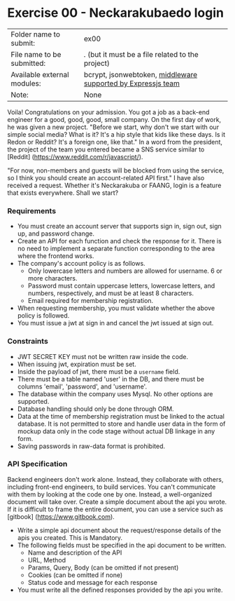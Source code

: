 # Exercise 00 - Neckarakubaedo login

| | |
| :--------------------| --------------------------------------- |
| Folder name to submit: | ex00 |
| File name to be submitted: | *.* (but it must be a file related to the project) |
| Available external modules: | bcrypt, jsonwebtoken, [middleware supported by Expressjs team](http://expressjs.com/en/resources/middleware.html) |
| Note: | None |

Voila! Congratulations on your admission. You got a job as a back-end engineer for a good, good, good, small company. On the first day of work, he was given a new project.
"Before we start, why don't we start with our simple social media? What is it? It's a hip style that kids like these days. Is it Redon or Reddit? It's a foreign one, like that."
In a word from the president, the project of the team you entered became a SNS service similar to [Reddit] (https://www.reddit.com/r/javascript/).

"For now, non-members and guests will be blocked from using the service, so I think you should create an account-related API first." I have also received a request.
Whether it's Neckarakuba or FAANG, login is a feature that exists everywhere. Shall we start?

### Requirements

- You must create an account server that supports sign in, sign out, sign up, and password change.
- Create an API for each function and check the response for it. There is no need to implement a separate function corresponding to the area where the frontend works.
- The company's account policy is as follows.
	- Only lowercase letters and numbers are allowed for username. 6 or more characters.
	- Password must contain uppercase letters, lowercase letters, and numbers, respectively, and must be at least 8 characters.
	- Email required for membership registration.
- When requesting membership, you must validate whether the above policy is followed.
- You must issue a jwt at sign in and cancel the jwt issued at sign out.


### Constraints

- JWT SECRET KEY must not be written raw inside the code.
- When issuing jwt, expiration must be set.
- Inside the payload of jwt, there must be a `username` field.
- There must be a table named 'user' in the DB, and there must be columns 'email', 'password', and 'username'.
- The database within the company uses Mysql. No other options are supported.
- Database handling should only be done through ORM.
- Data at the time of membership registration must be linked to the actual database. It is not permitted to store and handle user data in the form of mockup data only in the code stage without actual DB linkage in any form.
- Saving passwords in raw-data format is prohibited.

### API Specification

Backend engineers don't work alone. Instead, they collaborate with others, including front-end engineers, to build services.
You can't communicate with them by looking at the code one by one. Instead, a well-organized document will take over.
Create a simple document about the api you wrote. If it is difficult to frame the entire document, you can use a service such as [gitbook] (https://www.gitbook.com).

- Write a simple api document about the request/response details of the apis you created. This is Mandatory.
- The following fields must be specified in the api document to be written.
	- Name and description of the API
	- URL, Method
	- Params, Query, Body (can be omitted if not present)
	- Cookies (can be omitted if none)
	- Status code and message for each response
- You must write all the defined responses provided by the api you write.